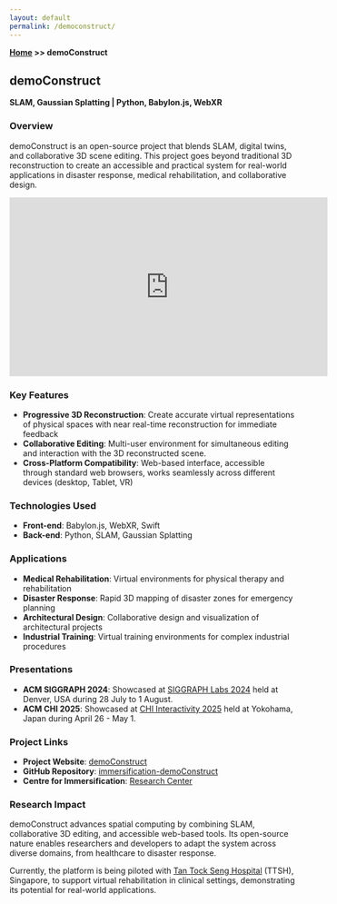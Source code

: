 ```yaml
---
layout: default
permalink: /democonstruct/
---
```


**[Home](/) >> demoConstruct**

## demoConstruct

**SLAM, Gaussian Splatting \| Python, Babylon.js, WebXR**

### Overview

demoConstruct is an open-source project that blends SLAM, digital twins, and collaborative 3D scene editing. This project goes beyond traditional 3D reconstruction to create an accessible and practical system for real-world applications in disaster response, medical rehabilitation, and collaborative design.

<iframe width="560" height="315" src="https://www.youtube.com/embed/h0eHyic-tmE?si=I32gXRK2NZIq21T0" title="YouTube video player" frameborder="0" allow="accelerometer; autoplay; clipboard-write; encrypted-media; gyroscope; picture-in-picture; web-share" referrerpolicy="strict-origin-when-cross-origin" allowfullscreen></iframe>
<br/>

### Key Features

- **Progressive 3D Reconstruction**: Create accurate virtual representations of physical spaces with near real-time reconstruction for immediate feedback
- **Collaborative Editing**: Multi-user environment for simultaneous editing and interaction with the 3D reconstructed scene.
- **Cross-Platform Compatibility**: Web-based interface, accessible through standard web browsers, works seamlessly across different devices (desktop, Tablet, VR)

### Technologies Used

- **Front-end**: Babylon.js, WebXR, Swift
- **Back-end**: Python, SLAM, Gaussian Splatting

### Applications

- **Medical Rehabilitation**: Virtual environments for physical therapy and rehabilitation
- **Disaster Response**: Rapid 3D mapping of disaster zones for emergency planning
- **Architectural Design**: Collaborative design and visualization of architectural projects
- **Industrial Training**: Virtual training environments for complex industrial procedures

### Presentations

- **ACM SIGGRAPH 2024**: Showcased at [SIGGRAPH Labs 2024](https://s2024.siggraph.org/program/labs/) held at Denver, USA during 28 July to 1 August.
- **ACM CHI 2025**: Showcased at [CHI Interactivity 2025](https://chi2025.acm.org/for-authors/interactivity) held at Yokohama, Japan during April 26 - May 1.

### Project Links

- **Project Website**: [demoConstruct](https://www.immersification.org/projects/2025/02/28/democonstruct.html)
- **GitHub Repository**: [immersification-demoConstruct](https://github.com/singaporetech/immersification-demoConstruct)
- **Centre for Immersification**: [Research Center](https://www.immersification.org/)

### Research Impact

demoConstruct advances spatial computing by combining SLAM, collaborative 3D editing, and accessible web-based tools. Its open-source nature enables researchers and developers to adapt the system across diverse domains, from healthcare to disaster response.

Currently, the platform is being piloted with [Tan Tock Seng Hospital](https://www.ttsh.com.sg/Pages/default.aspx) (TTSH), Singapore, to support virtual rehabilitation in clinical settings, demonstrating its potential for real-world applications.
